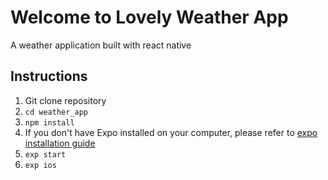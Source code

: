# Welcome to Lovely Weather App
A weather application built with react native
## Instructions
1. Git clone repository
1. `cd weather_app`
1. `npm install`
1. If you don't have Expo installed on your computer, please refer to [expo installation guide](https://docs.expo.io/versions/latest/introduction/installation)
1.  `exp start`
1.  `exp ios`
